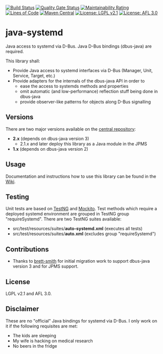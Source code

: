 [![Build Status](https://github.com/thjomnx/java-systemd/actions/workflows/ci.yml/badge.svg)](https://github.com/thjomnx/java-systemd/actions)
[![Quality Gate Status](https://sonarcloud.io/api/project_badges/measure?project=thjomnx_java-systemd&metric=alert_status)](https://sonarcloud.io/summary/new_code?id=thjomnx_java-systemd)
[![Maintainability Rating](https://sonarcloud.io/api/project_badges/measure?project=thjomnx_java-systemd&metric=sqale_rating)](https://sonarcloud.io/summary/new_code?id=thjomnx_java-systemd)
[![Lines of Code](https://sonarcloud.io/api/project_badges/measure?project=thjomnx_java-systemd&metric=ncloc)](https://sonarcloud.io/summary/new_code?id=thjomnx_java-systemd)
[![Maven Central](https://img.shields.io/maven-central/v/com.github.thjomnx/java-systemd.svg)](https://maven-badges.herokuapp.com/maven-central/com.github.thjomnx/java-systemd)
[![License: LGPL v2.1](https://img.shields.io/badge/license-LGPL%20v2-blue.svg)](https://www.gnu.org/licenses/old-licenses/lgpl-2.1)
[![License: AFL 3.0](https://img.shields.io/badge/license-AFL%203.0-yellow.svg)](https://opensource.org/licenses/AFL-3.0)

# java-systemd

Java access to systemd via D-Bus. Java D-Bus bindings (dbus-java) are required.

This library shall:

- Provide Java access to systemd interfaces via D-Bus (Manager, Unit, Service, Target, etc.)
- Provide adapters for the internals of the dbus-java API in order to
    - ease the access to systemds methods and properties
    - omit automatic (and low-performance) reflection stuff being done in dbus-java
    - provide observer-like patterns for objects along D-Bus signalling

## Versions

There are two major versions available on the [central repository](https://search.maven.org/artifact/com.github.thjomnx/java-systemd):

- **2.x** (depends on dbus-java version 3)
  - 2.1.x and later deploy this library as a Java module in the JPMS
- **1.x** (depends on dbus-java version 2)

## Usage

Documentation and instructions how to use this library can be found in the [Wiki](https://github.com/thjomnx/java-systemd/wiki).

## Testing

Unit tests are based on [TestNG](http://testng.org/doc/index.html) and [Mockito](http://mockito.org/). Test methods which require
a deployed systemd environment are grouped in TestNG group "requireSystemd". There are two TestNG suites available:

- src/test/resources/suites/**auto-systemd.xml** (executes all tests)
- src/test/resources/suites/**auto.xml** (excludes group "requireSystemd")

## Contributions

- Thanks to [brett-smith](https://github.com/brett-smith) for initial migration work to support dbus-java version 3 and for JPMS support.

## License

LGPL v2.1 and AFL 3.0.

## Disclaimer

These are no "official" Java bindings for systemd via D-Bus. I only work on it if the following requisites are met:

- The kids are sleeping
- My wife is hacking on medical research
- No beers in the fridge
